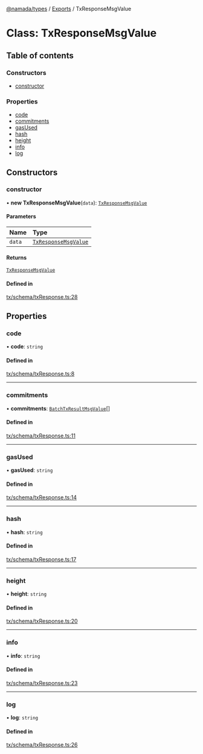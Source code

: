 [@namada/types](../README.md) / [Exports](../modules.md) / TxResponseMsgValue

# Class: TxResponseMsgValue

## Table of contents

### Constructors

- [constructor](TxResponseMsgValue.md#constructor)

### Properties

- [code](TxResponseMsgValue.md#code)
- [commitments](TxResponseMsgValue.md#commitments)
- [gasUsed](TxResponseMsgValue.md#gasused)
- [hash](TxResponseMsgValue.md#hash)
- [height](TxResponseMsgValue.md#height)
- [info](TxResponseMsgValue.md#info)
- [log](TxResponseMsgValue.md#log)

## Constructors

### constructor

• **new TxResponseMsgValue**(`data`): [`TxResponseMsgValue`](TxResponseMsgValue.md)

#### Parameters

| Name | Type |
| :------ | :------ |
| `data` | [`TxResponseMsgValue`](TxResponseMsgValue.md) |

#### Returns

[`TxResponseMsgValue`](TxResponseMsgValue.md)

#### Defined in

[tx/schema/txResponse.ts:28](https://github.com/anoma/namada-interface/blob/04cc0e2c5bbf957adca124841118cb1e5cb7bcab/packages/types/src/tx/schema/txResponse.ts#L28)

## Properties

### code

• **code**: `string`

#### Defined in

[tx/schema/txResponse.ts:8](https://github.com/anoma/namada-interface/blob/04cc0e2c5bbf957adca124841118cb1e5cb7bcab/packages/types/src/tx/schema/txResponse.ts#L8)

___

### commitments

• **commitments**: [`BatchTxResultMsgValue`](BatchTxResultMsgValue.md)[]

#### Defined in

[tx/schema/txResponse.ts:11](https://github.com/anoma/namada-interface/blob/04cc0e2c5bbf957adca124841118cb1e5cb7bcab/packages/types/src/tx/schema/txResponse.ts#L11)

___

### gasUsed

• **gasUsed**: `string`

#### Defined in

[tx/schema/txResponse.ts:14](https://github.com/anoma/namada-interface/blob/04cc0e2c5bbf957adca124841118cb1e5cb7bcab/packages/types/src/tx/schema/txResponse.ts#L14)

___

### hash

• **hash**: `string`

#### Defined in

[tx/schema/txResponse.ts:17](https://github.com/anoma/namada-interface/blob/04cc0e2c5bbf957adca124841118cb1e5cb7bcab/packages/types/src/tx/schema/txResponse.ts#L17)

___

### height

• **height**: `string`

#### Defined in

[tx/schema/txResponse.ts:20](https://github.com/anoma/namada-interface/blob/04cc0e2c5bbf957adca124841118cb1e5cb7bcab/packages/types/src/tx/schema/txResponse.ts#L20)

___

### info

• **info**: `string`

#### Defined in

[tx/schema/txResponse.ts:23](https://github.com/anoma/namada-interface/blob/04cc0e2c5bbf957adca124841118cb1e5cb7bcab/packages/types/src/tx/schema/txResponse.ts#L23)

___

### log

• **log**: `string`

#### Defined in

[tx/schema/txResponse.ts:26](https://github.com/anoma/namada-interface/blob/04cc0e2c5bbf957adca124841118cb1e5cb7bcab/packages/types/src/tx/schema/txResponse.ts#L26)
